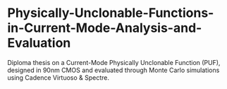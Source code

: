# Physically-Unclonable-Functions-in-Current-Mode-Analysis-and-Evaluation
Diploma thesis on a Current-Mode Physically Unclonable Function (PUF), designed in 90nm CMOS and evaluated through Monte Carlo simulations using Cadence Virtuoso &amp; Spectre.

